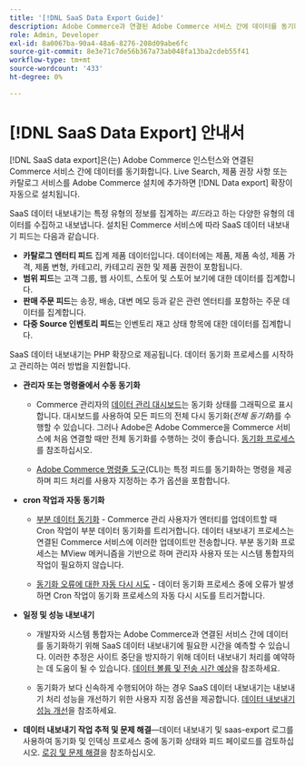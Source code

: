 ```yaml
---
title: '[!DNL SaaS Data Export Guide]'
description: Adobe Commerce과 연결된 Adobe Commerce 서비스 간에 데이터를 동기화하는 Commerce SaaS 서비스용  [!DNL data export] 확장 사용에 대해 알아봅니다.
role: Admin, Developer
exl-id: 8a0067ba-90a4-48a6-8276-208d09abe6fc
source-git-commit: 8e3e71c7de56b367a73ab048fa13ba2cdeb55f41
workflow-type: tm+mt
source-wordcount: '433'
ht-degree: 0%

---
```


# [!DNL SaaS Data Export] 안내서

[!DNL SaaS data export]은(는) Adobe Commerce 인스턴스와 연결된 Commerce 서비스 간에 데이터를 동기화합니다. Live Search, 제품 권장 사항 또는 카탈로그 서비스를 Adobe Commerce 설치에 추가하면 [!DNL Data export] 확장이 자동으로 설치됩니다.

SaaS 데이터 내보내기는 특정 유형의 정보를 집계하는 _피드_&#x200B;라고 하는 다양한 유형의 데이터를 수집하고 내보냅니다. 설치된 Commerce 서비스에 따라 SaaS 데이터 내보내기 피드는 다음과 같습니다.

- **카탈로그 엔터티 피드** 집계 제품 데이터입니다. 데이터에는 제품, 제품 속성, 제품 가격, 제품 변형, 카테고리, 카테고리 권한 및 제품 권한이 포함됩니다.
- **범위 피드**&#x200B;는 고객 그룹, 웹 사이트, 스토어 및 스토어 보기에 대한 데이터를 집계합니다.
- **판매 주문 피드**&#x200B;는 송장, 배송, 대변 메모 등과 같은 관련 엔터티를 포함하는 주문 데이터를 집계합니다.
- **다중 Source 인벤토리 피드**&#x200B;는 인벤토리 재고 상태 항목에 대한 데이터를 집계합니다.

SaaS 데이터 내보내기는 PHP 확장으로 제공됩니다. 데이터 동기화 프로세스를 시작하고 관리하는 여러 방법을 지원합니다.

- **관리자 또는 명령줄에서 수동 동기화**

   - Commerce 관리자의 [데이터 관리 대시보드](https://experienceleague.adobe.com/ko/docs/commerce-admin/systems/data-transfer/data-dashboard)는 동기화 상태를 그래픽으로 표시합니다. 대시보드를 사용하여 모든 피드의 전체 다시 동기화(_전체 동기화_)를 수행할 수 있습니다. 그러나 Adobe은 Adobe Commerce을 Commerce 서비스에 처음 연결할 때만 전체 동기화를 수행하는 것이 좋습니다. [동기화 프로세스](data-synchronization.md)를 참조하십시오.

   - [Adobe Commerce 명령줄 도구](https://experienceleague.adobe.com/ko/docs/commerce-operations/configuration-guide/cli/config-cli)&#x200B;(CLI)는 특정 피드를 동기화하는 명령을 제공하며 피드 처리를 사용자 지정하는 추가 옵션을 포함합니다.

- **cron 작업과 자동 동기화**

   - [부분 데이터 동기화](data-synchronization.md#partial-synchronization-with-cron-jobs) - Commerce 관리 사용자가 엔터티를 업데이트할 때 Cron 작업이 부분 데이터 동기화를 트리거합니다. 데이터 내보내기 프로세스는 연결된 Commerce 서비스에 이러한 업데이트만 전송합니다. 부분 동기화 프로세스는 MView 메커니즘을 기반으로 하며 관리자 사용자 또는 시스템 통합자의 작업이 필요하지 않습니다.

   - [동기화 오류에 대한 자동 다시 시도](data-synchronization.md#failed-items-sync-for-error-recovery) - 데이터 동기화 프로세스 중에 오류가 발생하면 Cron 작업이 동기화 프로세스의 자동 다시 시도를 트리거합니다.

- **일정 및 성능 내보내기**

   - 개발자와 시스템 통합자는 Adobe Commerce과 연결된 서비스 간에 데이터를 동기화하기 위해 SaaS 데이터 내보내기에 필요한 시간을 예측할 수 있습니다. 이러한 추정은 사이트 중단을 방지하기 위해 데이터 내보내기 처리를 예약하는 데 도움이 될 수 있습니다. [데이터 볼륨 및 전송 시간 예상](estimate-data-volume-sync-time.md)을 참조하세요.

   - 동기화가 보다 신속하게 수행되어야 하는 경우 SaaS 데이터 내보내기는 내보내기 처리 성능을 개선하기 위한 사용자 지정 옵션을 제공합니다. [데이터 내보내기 성능 개선](customize-export-processing.md)을 참조하세요.

- **데이터 내보내기 작업 추적 및 문제 해결**—데이터 내보내기 및 saas-export 로그를 사용하여 동기화 및 인덱싱 프로세스 중에 동기화 상태와 피드 페이로드를 검토하십시오. [로깅 및 문제 해결](troubleshooting-logging.md)을 참조하십시오.

